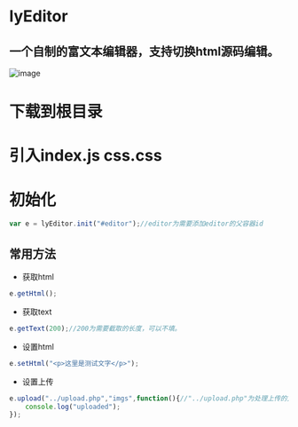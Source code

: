 lyEditor
====
一个自制的富文本编辑器，支持切换html源码编辑。
----
![image](https://github.com/VanStranger/lyEditor/images/demo.jpg)
# 下载到根目录
# 引入index.js css.css
# 初始化
```JavaScript
var e = lyEditor.init("#editor");//editor为需要添加editor的父容器id
```
## 常用方法
* 获取html
```JavaScript
e.getHtml();
```
* 获取text
```JavaScript
e.getText(200);//200为需要截取的长度，可以不填。
```
* 设置html
```javascript
e.setHtml("<p>这里是测试文字</p>");
```
* 设置上传
```javascript
e.upload("../upload.php","imgs",function(){//"../upload.php"为处理上传的文件，"imgs"为上传文件name，第三个参数为回调。
    console.log("uploaded");
});
```
